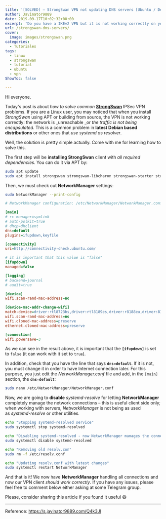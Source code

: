 ```yaml
---
title: '[SOLVED] – StrongSwan VPN not updating DNS servers [Ubuntu / Debian / systemd distros]'
author: Javinator9889
date: 2019-09-17T10:02:32+00:00
excerpt: 'Do you have a IKEv2 VPN but it is not working correctly on your Linux machine? Learn how to make StrongSwan updating DNS servers on Ubuntu & more'
url: /strongswan-dns-servers/
cover:
  image: images/strongswan.png
categories:
  - Tutoriales
tags:
  - linux
  - strongswan
  - tutorial
  - ubuntu
  - vpn
ShowToc: false

---
```

Hi everyone.

Today's post is about _how to solve common_ [**StrongSwan**][1] IPSec VPN problems. If you are a Linux user, you may noticed that when you install _StrongSwan_ using APT or building from source, the VPN is not working correctly: the network is _unreachable _or _the traffic is not being encapsulated_. This is a common problem in **latest Debian based distributions** or other ones that _use systemd as resolver_.

Well, the solution is pretty simple actually. Come with me for learning how to solve this.

<!--more-->

The first step will be **installing StrongSwan** client with _all required dependencies_. You can do it via APT by:

```bash
sudo apt update
sudo apt install strongswan strongswan-libcharon strongswan-starter strongswan-nm strongswan-charon strongswan-swanctl strongswan-pki libcharon-standard-plugins libcharon-extra-plugins --install-recommends
```

Then, we must check out **NetworkManager** settings:

```bash
sudo NetworkManager --print-config
```

```ini
# NetworkManager configuration: /etc/NetworkManager/NetworkManager.conf 

[main]
# rc-manager=symlink
# auth-polkit=true
# dhcp=dhclient
dns=default
plugins=ifupdown,keyfile

[connectivity]
uri=http://connectivity-check.ubuntu.com/

# it is important that this value is "false"
[ifupdown]
managed=false

[logging]
# backend=journal
# audit=true

[device]
wifi.scan-rand-mac-address=no

[device-mac-addr-change-wifi]
match-device=driver:rtl8723bs,driver:rtl8189es,driver:r8188eu,driver:8188eu,driver:eagle_sdio,driver:wl
wifi.scan-rand-mac-address=no
wifi.cloned-mac-address=preserve
ethernet.cloned-mac-address=preserve

[connection]
wifi.powersave=3
```

As we can see in the result above, it is important that the **`[ifupdown]`** is set to `false` (it can work with it set to `true`).

In addition, check that you have the line that says **`dns=default`**. If it is not, you must change it in order to have Internet connection later. For this purpose, you just edit the _NetworkManager.conf_ file and add, in the `[main]` section, the **`dns=default`**:

```bash
sudo nano /etc/NetworkManager/NetworkManager.conf
```

Now, we are going to **disable** _systemd-resolve_ for letting **NetworkManager** completely manage the network connections &#8211; this is useful client side only; when working with servers, _NetworkManager_ is not being as used as _systemd-resolve_ or other utilities.

```bash
echo "Stopping systemd-resolved service"
sudo systemctl stop systemd-resolved

echo "Disabling systemd-resolved - now NetworkManager manages the connections"
sudo systemctl disable systemd-resolved

echo "Removing old resolv.con"
sudo rm -f /etc/resolv.conf

echo "Updating resolv.conf with latest changes"
sudo systemctl restart NetworkManager
```

And that is it! We now have **NetworkManager** handling all connections and now our VPN client _should work correctly_. If you have any issues, please feel free to comment below either asking at some Telegram group.

Please, consider sharing this article if you found it useful 😄

* * *

Reference: <https://s.javinator9889.com/Q4k3Jl>

 [1]: https://www.strongswan.org/
